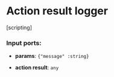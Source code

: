 # Action result logger

[scripting]

### Input ports:

* __params__: `{"message" :string}`


* __action result__: `any`

